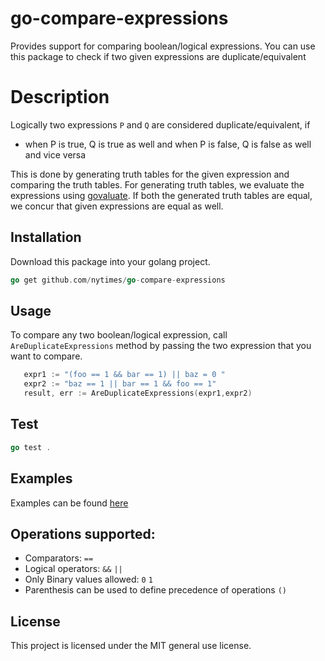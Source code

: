 # go-compare-expressions

Provides support for comparing boolean/logical expressions. 
You can use this package to check if two given expressions are duplicate/equivalent

# Description
 Logically two expressions `P` and `Q`
 are considered duplicate/equivalent, if 
 - when P is true, Q is true as well and  when P is false, Q is false as well and vice versa
 
 This is done by generating truth tables for the given expression and comparing the truth tables. For generating truth tables, we evaluate the expressions using [govaluate](https://github.com/Knetic/govaluate).  If both the generated truth tables are equal, we concur that given expressions are equal as well. 
## Installation
Download this package into your golang project.
 ```go
go get github.com/nytimes/go-compare-expressions
```

## Usage
 To compare any two boolean/logical expression, call `AreDuplicateExpressions` method by passing the two expression that you want to compare.
 ```go
    expr1 := "(foo == 1 && bar == 1) || baz = 0 " 
	expr2 := "baz == 1 || bar == 1 && foo == 1"
	result, err := AreDuplicateExpressions(expr1,expr2)
```

## Test
```go
go test .
```


## Examples 
Examples can be found [here](https://github.com/nytimes/go-compare-expressions/tree/master/examples) 

## Operations supported:
    
   - Comparators: `==`
   - Logical operators: `&&` `||`
   - Only Binary values allowed: `0` `1`
   - Parenthesis can be used to define precedence of operations `()`
  
## License
  This project is licensed under the MIT general use license.
   
   
   





